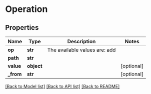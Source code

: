 # Operation


## Properties
Name | Type | Description | Notes
------------ | ------------- | ------------- | -------------
**op** | **str** | The available values are: add | 
**path** | **str** |  | 
**value** | **object** |  | [optional] 
**_from** | **str** |  | [optional] 

[[Back to Model list]](../README.md#documentation-for-models) [[Back to API list]](../README.md#documentation-for-api-endpoints) [[Back to README]](../README.md)


